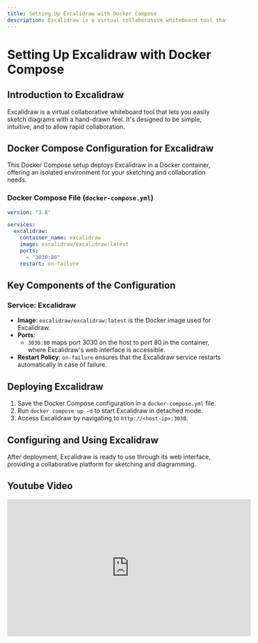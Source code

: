 ```yaml
---
title: Setting Up Excalidraw with Docker Compose
description: Excalidraw is a virtual collaborative whiteboard tool that lets you easily sketch diagrams with a hand-drawn feel. It's designed to be simple, intuitive, and to allow rapid collaboration.
---
```


# Setting Up Excalidraw with Docker Compose

## Introduction to Excalidraw

Excalidraw is a virtual collaborative whiteboard tool that lets you easily sketch diagrams with a hand-drawn feel. It's designed to be simple, intuitive, and to allow rapid collaboration.

## Docker Compose Configuration for Excalidraw

This Docker Compose setup deploys Excalidraw in a Docker container, offering an isolated environment for your sketching and collaboration needs.

### Docker Compose File (`docker-compose.yml`)

```yaml
version: "3.8"

services:
  excalidraw:
    container_name: excalidraw
    image: excalidraw/excalidraw:latest
    ports:
      - "3030:80"
    restart: on-failure
```

## Key Components of the Configuration
### Service: Excalidraw
- **Image**: `excalidraw/excalidraw:latest` is the Docker image used for Excalidraw.
- **Ports**: 
  - `3030:80` maps port 3030 on the host to port 80 in the container, where Excalidraw's web interface is accessible.
- **Restart Policy**: `on-failure` ensures that the Excalidraw service restarts automatically in case of failure.

## Deploying Excalidraw

1. Save the Docker Compose configuration in a `docker-compose.yml` file.
2. Run `docker compose up -d` to start Excalidraw in detached mode.
3. Access Excalidraw by navigating to `http://<host-ip>:3030`.

## Configuring and Using Excalidraw

After deployment, Excalidraw is ready to use through its web interface, providing a collaborative platform for sketching and diagramming.


## Youtube Video

<iframe width="560" height="315" src="https://www.youtube.com/embed/yk5bBo8JAG4?si=8MztGs2h7a3i9ubE" title="YouTube video player" frameborder="0" allow="accelerometer; autoplay; clipboard-write; encrypted-media; gyroscope; picture-in-picture; web-share" allowfullscreen></iframe>
